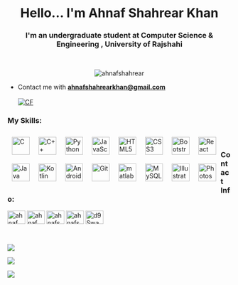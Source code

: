 <h1 align="center">Hello... I'm Ahnaf Shahrear Khan</h1>
<h3 align="center">I'm an undergraduate student at Computer Science & Engineering , University of Rajshahi</h3> <br/>

<p align="center"> <img src="https://komarev.com/ghpvc/?username=ahnafshahrear&label=Profile%20views&color=0e75b6&style=flat" alt="ahnafshahrear" /> </p>

- Contact me with **ahnafshahrearkhan@gmail.com** <br/><br/>
[![CF](https://cp-logo.vercel.app/codeforces/AhnafShahrearKhan?logo=true)](https://codeforces.com/profile/AhnafShahrearKhan)

<h3 align="left">My Skills:</h3>
<div align="left">  
  <img style="margin: 10px" src="https://profilinator.rishav.dev/skills-assets/c-original.svg" alt="C" height="40" align="left" style="padding-right:10px;"/>  
  <img style="margin: 10px" src="https://profilinator.rishav.dev/skills-assets/cplusplus-original.svg" alt="C++" height="40" align="left" style="padding-right:10px;"/>  
  <img style="margin: 10px" src="https://profilinator.rishav.dev/skills-assets/python-original.svg" alt="Python" height="40" align="left" style="padding-right:10px;"/>  
  <img style="margin: 10px" src="https://profilinator.rishav.dev/skills-assets/javascript-original.svg" alt="JavaScript" height="40" align="left" style="padding-right:10px;"/>
  <img style="margin: 10px" src="https://profilinator.rishav.dev/skills-assets/html5-original-wordmark.svg" alt="HTML5" height="40" align="left" style="padding-right:10px;"/> 
  <img style="margin: 10px" src="https://profilinator.rishav.dev/skills-assets/css3-original-wordmark.svg" alt="CSS3" height="40" align="left" style="padding-right:10px;"/>  
  <img style="margin: 10px" src="https://profilinator.rishav.dev/skills-assets/bootstrap-plain.svg" alt="Bootstrap" height="40" align="left" style="padding-right:10px;"/>  
  <img style="margin: 10px" src="https://profilinator.rishav.dev/skills-assets/react-original-wordmark.svg" alt="React" height="40" align="left" style="padding-right:10px;"/>  
  <img style="margin: 10px" src="https://profilinator.rishav.dev/skills-assets/java-original-wordmark.svg" alt="Java" height="40" align="left" style="padding-right:10px;"/>  
  <img style="margin: 10px" src="https://profilinator.rishav.dev/skills-assets/kotlinlang-icon.svg" alt="Kotlin" height="40" align="left" style="padding-right:10px;"/>  
  <img style="margin: 10px" src="https://profilinator.rishav.dev/skills-assets/android-original-wordmark.svg" alt="Android" height="40" align="left" style="padding-right:10px;"/>  
  <img style="margin: 10px" src="https://profilinator.rishav.dev/skills-assets/git-scm-icon.svg" alt="Git" height="40" align="left" style="padding-right:10px;"/>  
  <img style="margin: 10px" src="https://upload.wikimedia.org/wikipedia/commons/2/21/Matlab_Logo.png" alt="matlab" height="40" align="left" style="padding-right:10px;"/>
  <img style="margin: 10px" src="https://profilinator.rishav.dev/skills-assets/mysql-original-wordmark.svg" alt="MySQL" height="40" align="left" style="padding-right:10px;"/> 
  <img style="margin: 10px" src="https://profilinator.rishav.dev/skills-assets/adobe_illustrator-icon.svg" alt="Illustrator" height="40" align="left" style="padding-right:10px;"/>  
  <img style="margin: 10px" src="https://profilinator.rishav.dev/skills-assets/photoshop-plain.svg" alt="Photoshop" height="40" align="left" style="padding-right:10px;"/>  
</div> <br/>

<h3 align="left">Contact Info:</h3>
<p align="left">
<a href="https://linkedin.com/in/ahnaf shahrear khan" target="blank"><img align="center" src="https://raw.githubusercontent.com/rahuldkjain/github-profile-readme-generator/master/src/images/icons/Social/linked-in-alt.svg" alt="ahnaf shahrear khan" height="30" width="40" /></a>
<a href="https://fb.com/ahnaf shahrear khan" target="blank"><img align="center" src="https://raw.githubusercontent.com/rahuldkjain/github-profile-readme-generator/master/src/images/icons/Social/facebook.svg" alt="ahnaf shahrear khan" height="30" width="40" /></a>
<a href="https://instagram.com/ahnafshahrear" target="blank"><img align="center" src="https://raw.githubusercontent.com/rahuldkjain/github-profile-readme-generator/master/src/images/icons/Social/instagram.svg" alt="ahnafshahrear" height="30" width="40" /></a>
<a href="https://codeforces.com/profile/ahnafshahrearkhan" target="blank"><img align="center" src="https://raw.githubusercontent.com/rahuldkjain/github-profile-readme-generator/master/src/images/icons/Social/codeforces.svg" alt="ahnafshahrearkhan" height="30" width="40" /></a>
<a href="https://discord.gg/d9SwaSTK" target="blank"><img align="center" src="https://raw.githubusercontent.com/rahuldkjain/github-profile-readme-generator/master/src/images/icons/Social/discord.svg" alt="d9SwaSTK" height="30" width="40" /></a>
</p> <br/>

![](https://github-readme-stats.vercel.app/api?username=ahnafshahrear&show_icons=true&theme=dracula&hide_border=true&include_all_commits=true&count_private=true)<br/>

![](https://github-readme-streak-stats.herokuapp.com/?user=ahnafshahrear&theme=dracula&hide_border=true)<br/>

![](https://github-readme-stats.vercel.app/api/top-langs/?username=ahnafshahrear&theme=dracula&hide_border=true&include_all_commits=true&count_private=true&layout=compact)
